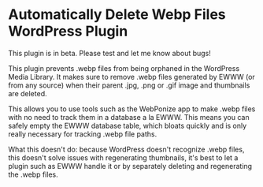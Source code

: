# Automatically Delete Webp Files WordPress Plugin
This plugin is in beta. Please test and let me know about bugs!

This plugin prevents .webp files from being orphaned in the WordPress Media
Library. It makes sure to remove .webp files generated by EWWW (or from any
source) when their parent .jpg, .png or .gif image and thumbnails are deleted.

This allows you to use tools such as the WebPonize app to make .webp files with
no need to track them in a database a la EWWW. This means you can safely empty
the EWWW database table, which bloats quickly and is only really necessary for
tracking .webp file paths.

What this doesn't do: because WordPress doesn't recognize .webp files, this
doesn't solve issues with regenerating thumbnails, it's best to let a plugin
such as EWWW handle it or by separately deleting and regenerating the .webp
files.
